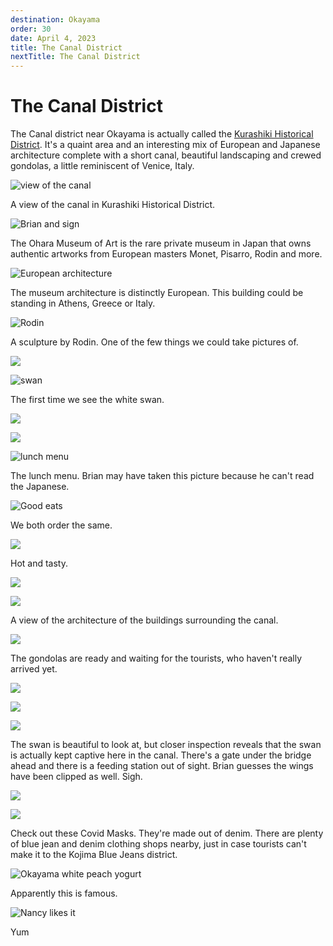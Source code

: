 ```yaml
---
destination: Okayama
order: 30
date: April 4, 2023
title: The Canal District
nextTitle: The Canal District
---
```


# The Canal District

The Canal district near Okayama is actually called the [Kurashiki Historical District](https://goo.gl/maps/aDKh8R18EzdBKcb67). It's a quaint area and an interesting mix of European and Japanese architecture complete with a short canal, beautiful landscaping and crewed gondolas, a little reminiscent of Venice, Italy.

![view of the canal](/assets/okayama/PXL_20230419_041742615.jpg)

A view of the canal in Kurashiki Historical District.

![Brian and sign](/assets/okayama/PXL_20230419_033542490.MP.jpg)

The Ohara Museum of Art is the rare private museum in Japan that owns authentic artworks from European masters Monet, Pisarro, Rodin and more.

![European architecture](/assets/okayama/PXL_20230419_014226500.jpg)

The museum architecture is distinctly European. This building could be standing in Athens, Greece or Italy.

![Rodin](/assets/okayama/PXL_20230419_014251680.MP.jpg)

A sculpture by Rodin. One of the few things we could take pictures of.

![](/assets/okayama/PXL_20230419_031633197.jpg)

![swan](/assets/okayama/PXL_20230419_033245831.jpg)

The first time we see the white swan.

![](/assets/okayama/PXL_20230419_033635090.jpg)

![](/assets/okayama/PXL_20230419_033946336.jpg)

![lunch menu](/assets/okayama/PXL_20230419_034049213.jpg)

The lunch menu. Brian may have taken this picture because he can't read the Japanese.

![Good eats](/assets/okayama/PXL_20230419_035055295.jpg)

We both order the same.

![](/assets/okayama/PXL_20230419_035123231.PORTRAIT.jpg)

Hot and tasty.

![](/assets/okayama/PXL_20230419_041800316.jpg)

![](/assets/okayama/PXL_20230419_042120590.jpg)

A view of the architecture of the buildings surrounding the canal.

![](/assets/okayama/PXL_20230419_042146011.jpg)

The gondolas are ready and waiting for the tourists, who haven't really arrived yet.

![](/assets/okayama/PXL_20230419_044032911.jpg)

![](/assets/okayama/PXL_20230419_052053186.jpg)

![](/assets/okayama/PXL_20230419_052404183.jpg)

The swan is beautiful to look at, but closer inspection reveals that the swan is actually kept captive here in the canal. There's a gate under the bridge ahead and there is a feeding station out of sight. Brian guesses the wings have been clipped as well. Sigh.

![](/assets/okayama/PXL_20230419_053527558.jpg)

![](/assets/okayama/PXL_20230419_054302440.jpg)

Check out these Covid Masks. They're made out of denim. There are plenty of blue jean and denim clothing shops nearby, just in case tourists can't make it to the Kojima Blue Jeans district.

![Okayama white peach yogurt](/assets/okayama/PXL_20230419_054741833.jpg)

Apparently this is famous.

![Nancy likes it](/assets/okayama/PXL_20230419_055139789.jpg)

Yum